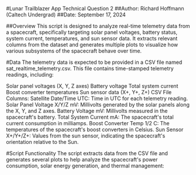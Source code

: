 #Lunar Trailblazer App Technical Question 2
##Author: Richard Hoffmann (Caltech Undergrad)
##Date: September 17, 2024

##Overview
This script is designed to analyze real-time telemetry data from a spacecraft, specifically targeting solar panel voltages, battery status, system current, temperatures, and sun sensor data. It extracts relevant columns from the dataset and generates multiple plots to visualize how various subsystems of the spacecraft behave over time.

#Data
The telemetry data is expected to be provided in a CSV file named sat_realtime_telemetry.csv. This file contains time-stamped telemetry readings, including:

Solar panel voltages (X, Y, Z axes)
Battery voltage
Total system current
Boost converter temperatures
Sun sensor data (X+, Y+, Z+)
CSV File Columns:
Satellite Date/Time UTC: Time in UTC for each telemetry reading.
Solar Panel Voltage X/Y/Z mV: Millivolts generated by the solar panels along the X, Y, and Z axes.
Battery Voltage mV: Millivolts measured in the spacecraft's battery.
Total System Current mA: The spacecraft's total current consumption in milliamps.
Boost Converter Temp 1/2 C: The temperatures of the spacecraft's boost converters in Celsius.
Sun Sensor X+/Y+/Z+: Values from the sun sensor, indicating the spacecraft's orientation relative to the Sun.

#Script Functionality
The script extracts data from the CSV file and generates several plots to help analyze the spacecraft's power consumption, solar energy generation, and thermal management:

